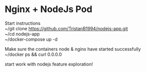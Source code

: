 # Nginx + NodeJs Pod 
Start instructions \
~/git clone https://github.com/TristanB1994/nodejs-app.git \
~/cd nodejs-app \
~/docker-compose up -d 

Make sure the containers node & nginx have started successfully \
~/docker ps && curl 0.0.0.0

start work with nodejs feature exploration!
